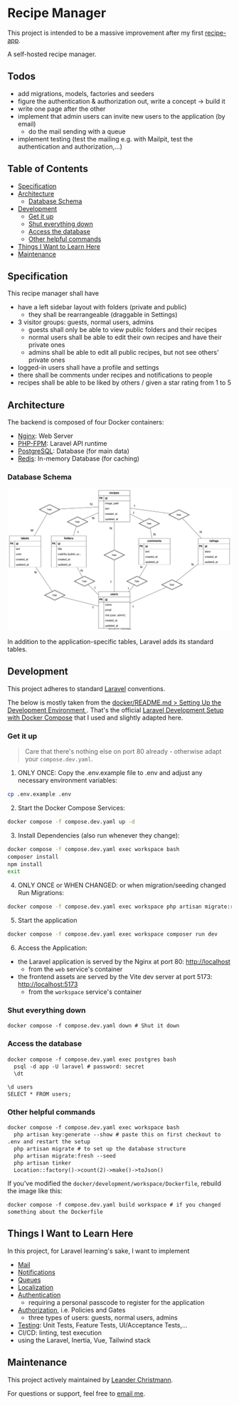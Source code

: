 # Recipe Manager <!-- omit in toc -->

This project is intended to be a massive improvement after my first [recipe-app](https://github.com/lchristmann/recipe-app).

A self-hosted recipe manager.

## Todos <!-- omit in toc -->

- add migrations, models, factories and seeders
- figure the authentication & authorization out, write a concept -> build it
- write one page after the other
- implement that admin users can invite new users to the application (by email)
    - do the mail sending with a queue
- implement testing (test the mailing e.g. with Mailpit, test the authentication and authorization,...)

## Table of Contents <!-- omit in toc -->

- [Specification](#specification)
- [Architecture](#architecture)
  - [Database Schema](#database-schema)
- [Development](#development)
  - [Get it up](#get-it-up)
  - [Shut everything down](#shut-everything-down)
  - [Access the database](#access-the-database)
  - [Other helpful commands](#other-helpful-commands)
- [Things I Want to Learn Here](#things-i-want-to-learn-here)
- [Maintenance](#maintenance)

## Specification

This recipe manager shall have

- have a left sidebar layout with folders (private and public)
    - they shall be rearrangeable (draggable in Settings)
- 3 visitor groups: guests, normal users, admins
  - guests shall only be able to view public folders and their recipes
  - normal users shall be able to edit their own recipes and have their private ones
  - admins shall be able to edit all public recipes, but not see others'  private ones
- logged-in users shall have a profile and settings
- there shall be comments under recipes and notifications to people
- recipes shall be able to be liked by others / given a star rating from 1 to 5

## Architecture

The backend is composed of four Docker containers:

- [Nginx](https://nginx.org/): Web Server
- [PHP-FPM](https://www.php.net/manual/de/install.fpm.php): Laravel API runtime
- [PostgreSQL](https://www.postgresql.org/): Database (for main data)
- [Redis](https://redis.io/): In-memory Database (for caching)

### Database Schema

![Database schema](docs/db-schema.drawio.svg)

In addition to the application-specific tables, Laravel adds its standard tables.

## Development

This project adheres to standard [Laravel](https://laravel.com/docs/12.x) conventions.

The below is mostly taken from the [docker/README.md > Setting Up the Development Environment
](docker/README.md#setting-up-the-development-environment).
That's the official [Laravel Development Setup with Docker Compose](https://docs.docker.com/guides/frameworks/laravel/development-setup/) that I used and slightly adapted here.

### Get it up

> Care that there's nothing else on port 80 already - otherwise adapt your `compose.dev.yaml`.

1. ONLY ONCE: Copy the .env.example file to .env and adjust any necessary environment variables:

```bash
cp .env.example .env
```

2. Start the Docker Compose Services:

```bash
docker compose -f compose.dev.yaml up -d
```

3. Install Dependencies (also run whenever they change):

```bash
docker compose -f compose.dev.yaml exec workspace bash
composer install
npm install
exit
```

4. ONLY ONCE or WHEN CHANGED: or when migration/seeding changed Run Migrations:

```bash
docker compose -f compose.dev.yaml exec workspace php artisan migrate:refresh --seed
```

5. Start the application

```bash
docker compose -f compose.dev.yaml exec workspace composer run dev
```

6. Access the Application:

- the Laravel application is served by the Nginx at port 80: [http://localhost](http://localhost)
  - from the `web` service's container
- the frontend assets are served by the Vite dev server at port 5173: [http://localhost:5173](http://localhost:5173)
  - from the `workspace` service's container

### Shut everything down

```shell
docker compose -f compose.dev.yaml down # Shut it down
```

### Access the database

```shell
docker compose -f compose.dev.yaml exec postgres bash
  psql -d app -U laravel # password: secret
  \dt
```

```shell
\d users
SELECT * FROM users;
```

### Other helpful commands

```shell
docker compose -f compose.dev.yaml exec workspace bash
  php artisan key:generate --show # paste this on first checkout to .env and restart the setup
  php artisan migrate # to set up the database structure
  php artisan migrate:fresh --seed
  php artisan tinker
  Location::factory()->count(2)->make()->toJson()
```

If you've modified the `docker/development/workspace/Dockerfile`, rebuild the image like this:

```shell
docker compose -f compose.dev.yaml build workspace # if you changed something about the Dockerfile
```


## Things I Want to Learn Here

In this project, for Laravel learning's sake, I want to implement

- [Mail](https://laravel.com/docs/12.x/mail)
- [Notifications](https://laravel.com/docs/12.x/notifications)
- [Queues](https://laravel.com/docs/12.x/queues)
- [Localization](https://laravel.com/docs/12.x/localization)
- [Authentication](https://laravel.com/docs/12.x/authentication)
  - requiring a personal passcode to register for the application
- [Authorization](https://laravel.com/docs/12.x/authorization), i.e. Policies and Gates
  - three types of users: guests, normal users, admins
- [Testing](https://laravel.com/docs/12.x/testing): Unit Tests, Feature Tests, UI/Acceptance Tests,...
- CI/CD: linting, test execution
- using the Laravel, Inertia, Vue, Tailwind stack

## Maintenance

This project actively maintained by [Leander Christmann](https://github.com/lchristmann).

For questions or support, feel free to [email me](mailto:hello@lchristmann.com).
